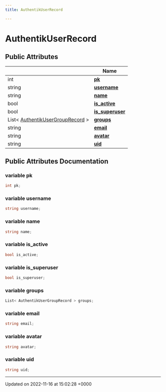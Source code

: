 ```yaml
---
title: AuthentikUserRecord

---
```


# AuthentikUserRecord





## Public Attributes

|                | Name           |
| -------------- | -------------- |
| int | **[pk](/SignallingSystem-doc/vb/Classes/classAuthentikUserRecord/#variable-pk)**  |
| string | **[username](/SignallingSystem-doc/vb/Classes/classAuthentikUserRecord/#variable-username)**  |
| string | **[name](/SignallingSystem-doc/vb/Classes/classAuthentikUserRecord/#variable-name)**  |
| bool | **[is_active](/SignallingSystem-doc/vb/Classes/classAuthentikUserRecord/#variable-is-active)**  |
| bool | **[is_superuser](/SignallingSystem-doc/vb/Classes/classAuthentikUserRecord/#variable-is-superuser)**  |
| List< [AuthentikUserGroupRecord](/SignallingSystem-doc/vb/Classes/classAuthentikUserGroupRecord/) > | **[groups](/SignallingSystem-doc/vb/Classes/classAuthentikUserRecord/#variable-groups)**  |
| string | **[email](/SignallingSystem-doc/vb/Classes/classAuthentikUserRecord/#variable-email)**  |
| string | **[avatar](/SignallingSystem-doc/vb/Classes/classAuthentikUserRecord/#variable-avatar)**  |
| string | **[uid](/SignallingSystem-doc/vb/Classes/classAuthentikUserRecord/#variable-uid)**  |

## Public Attributes Documentation

### variable pk

```csharp
int pk;
```


### variable username

```csharp
string username;
```


### variable name

```csharp
string name;
```


### variable is_active

```csharp
bool is_active;
```


### variable is_superuser

```csharp
bool is_superuser;
```


### variable groups

```csharp
List< AuthentikUserGroupRecord > groups;
```


### variable email

```csharp
string email;
```


### variable avatar

```csharp
string avatar;
```


### variable uid

```csharp
string uid;
```


-------------------------------

Updated on 2022-11-16 at 15:02:28 +0000
